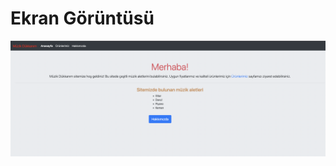 # Ekran Görüntüsü

![snapsot](/03-bootstrap-kategorisi/Odevler/odev1/img/Ekran%20Resmi%202022-04-16%2023.54.26.png)